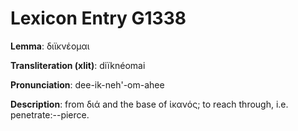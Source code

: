 # Lexicon Entry G1338

**Lemma**: διϊκνέομαι

**Transliteration (xlit)**: diïknéomai

**Pronunciation**: dee-ik-neh'-om-ahee

**Description**:
from διά and the base of ἱκανός; to reach through, i.e. penetrate:--pierce.
